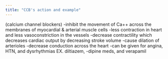 ```yaml
---
title: "CCB's action and example"
---
```

(calcium channel blockers)
-inhibit the movement of Ca++ across the membranes of myocardial &amp; arterial muscle cells
-less contraction in heart and less vasoconstriction in the vessels
-decrease contractility which decreases cardiac output by decreasing stroke volume
-cause dilation of arterioles
-decrease conduction across the heart
-can be given for angina, HTN, and dysrhythmias
EX. diltiazem, -dipine meds, and verapamil

